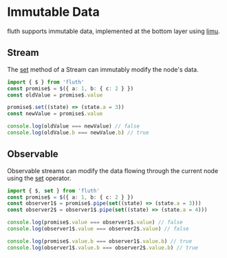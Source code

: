 # Immutable Data

fluth supports immutable data, implemented at the bottom layer using [limu](https://tnfe.github.io/limu/).

## Stream

The [set](/en/api/stream.html#set) method of a Stream can immutably modify the node's data.

```typescript
import { $ } from 'fluth'
const promise$ = $({ a: 1, b: { c: 2 } })
const oldValue = promise$.value

promise$.set((state) => (state.a = 3))
const newValue = promise$.value

console.log(oldValue === newValue) // false
console.log(oldValue.b === newValue.b) // true
```

## Observable

Observable streams can modify the data flowing through the current node using the [set](/en/api/operator/set) operator.

```typescript
import { $, set } from 'fluth'
const promise$ = $({ a: 1, b: { c: 2 } })
const observer1$ = promise$.pipe(set((state) => (state.a = 3)))
const observer2$ = observer1$.pipe(set((state) => (state.a = 4)))

console.log(promise$.value === observer1$.value) // false
console.log(observer1$.value === observer2$.value) // false

console.log(promise$.value.b === observer1$.value.b) // true
console.log(observer1$.value.b === observer2$.value.b) // true
```
